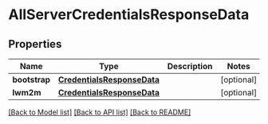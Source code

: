 # AllServerCredentialsResponseData

## Properties
Name | Type | Description | Notes
------------ | ------------- | ------------- | -------------
**bootstrap** | [**CredentialsResponseData**](CredentialsResponseData.md) |  | [optional] 
**lwm2m** | [**CredentialsResponseData**](CredentialsResponseData.md) |  | [optional] 

[[Back to Model list]](../README.md#documentation-for-models) [[Back to API list]](../README.md#documentation-for-api-endpoints) [[Back to README]](../README.md)



